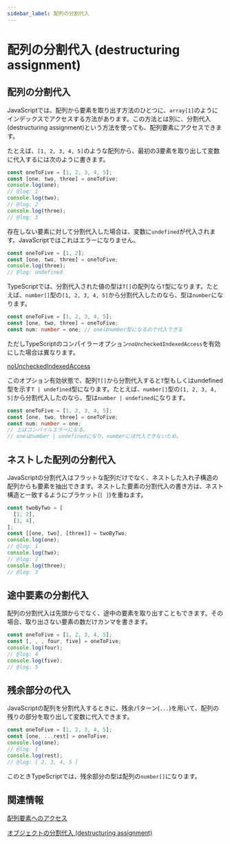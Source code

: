```yaml
---
sidebar_label: 配列の分割代入
---
```


# 配列の分割代入 (destructuring assignment)

## 配列の分割代入

JavaScriptでは、配列から要素を取り出す方法のひとつに、`array[1]`のようにインデックスでアクセスする方法があります。この方法とは別に、分割代入(destructuring assignment)という方法を使っても、配列要素にアクセスできます。

たとえば、`[1, 2, 3, 4, 5]`のような配列から、最初の3要素を取り出して変数に代入するには次のように書きます。

```ts twoslash
const oneToFive = [1, 2, 3, 4, 5];
const [one, two, three] = oneToFive;
console.log(one);
// @log: 1
console.log(two);
// @log: 2
console.log(three);
// @log: 3
```

存在しない要素に対して分割代入した場合は、変数に`undefined`が代入されます。JavaScriptではこれはエラーになりません。

```js twoslash
const oneToFive = [1, 2];
const [one, two, three] = oneToFive;
console.log(three);
// @log: undefined
```

TypeScriptでは、分割代入された値の型は`T[]`の配列なら`T`型になります。たとえば、`number[]`型の`[1, 2, 3, 4, 5]`から分割代入したのなら、型は`number`になります。

```ts
const oneToFive = [1, 2, 3, 4, 5];
const [one, two, three] = oneToFive;
const num: number = one; // oneはnumber型になるので代入できる
```

ただしTypeScriptのコンパイラーオプション`noUncheckedIndexedAccess`を有効にした場合は異なります。

[noUncheckedIndexedAccess](../../tsconfig/nouncheckedindexedaccess.md)

このオプション有効状態で、配列`T[]`から分割代入すると`T`型もしくはundefined型を示す`T | undefined`型になります。たとえば、`number[]`型の`[1, 2, 3, 4, 5]`から分割代入したのなら、型は`number | undefined`になります。

```ts
const oneToFive = [1, 2, 3, 4, 5];
const [one, two, three] = oneToFive;
const num: number = one;
// 上はコンパイルエラーになる。
// oneはnumber | undefinedになり、numberには代入できないため。
```

## ネストした配列の分割代入

JavaScriptの分割代入はフラットな配列だけでなく、ネストした入れ子構造の配列からも要素を抽出できます。ネストした要素の分割代入の書き方は、ネスト構造と一致するようにブラケット(`[ ]`)を重ねます。

```ts twoslash
const twoByTwo = [
  [1, 2],
  [3, 4],
];
const [[one, two], [three]] = twoByTwo;
console.log(one);
// @log: 1
console.log(two);
// @log: 2
console.log(three);
// @log: 3
```

## 途中要素の分割代入

配列の分割代入は先頭からでなく、途中の要素を取り出すこともできます。その場合、取り出さない要素の数だけカンマを書きます。

```ts twoslash
const oneToFive = [1, 2, 3, 4, 5];
const [, , , four, five] = oneToFive;
console.log(four);
// @log: 4
console.log(five);
// @log: 5
```

## 残余部分の代入

JavaScriptの配列を分割代入するときに、残余パターン(`...`)を用いて、配列の残りの部分を取り出して変数に代入できます。

```ts twoslash
const oneToFive = [1, 2, 3, 4, 5];
const [one, ...rest] = oneToFive;
console.log(one);
// @log: 1
console.log(rest);
// @log: [ 2, 3, 4, 5 ]
```

このときTypeScriptでは、残余部分の型は配列の`number[]`になります。

## 関連情報

[配列要素へのアクセス](how-to-access-elements-in-an-array.md)

[オブジェクトの分割代入 (destructuring assignment)](../object/destructuring-assignment-from-objects.md)
